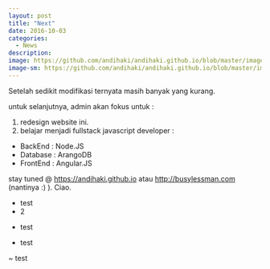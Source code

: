 ```yaml
---
layout: post
title: "Next"
date: 2016-10-03
categories:
  - News
description:
image: https://github.com/andihaki/andihaki.github.io/blob/master/images/blog/next.jpg?raw=true
image-sm: https://github.com/andihaki/andihaki.github.io/blob/master/images/blog/next.jpg?raw=true
---
```

Setelah sedikit modifikasi ternyata masih banyak yang kurang.

untuk selanjutnya, admin akan fokus untuk :

1. redesign website ini.
2. belajar menjadi fullstack javascript developer :

  - BackEnd : Node.JS
  - Database : ArangoDB
  - FrontEnd : Angular.JS

stay tuned @ https://andihaki.github.io atau http://busylessman.com (nantinya :) ).
Ciao.

- test
- 2

* test

+ test

~ test
